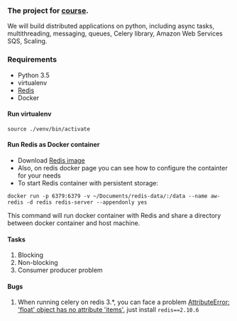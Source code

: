 ### The project for [course](https://www.udemy.com/distributed-tasks-demystified-with-celery-python/learn/v4/t/lecture/7264396?start=312). 
We will build distributed applications on python, including async tasks, multithreading, messaging, queues, Celery library, Amazon Web Services SQS, Scaling.

### Requirements
* Python 3.5
* virtualenv
* [Redis](https://redis.io/)
* Docker

#### Run virtualenv
```source ./venv/bin/activate```

#### Run Redis as Docker container
* Download [Redis image](https://hub.docker.com/_/redis/)
* Also, on redis docker page you can see how to configure the containter for your needs
* To start Redis container with persistent storage:
```
docker run -p 6379:6379 -v ~/Documents/redis-data/:/data --name aw-redis -d redis redis-server --appendonly yes
```
    
This command will run docker container with Redis and share a directory between docker container and host machine.

#### Tasks
1. Blocking 
2. Non-blocking
3. Consumer producer problem

#### Bugs
1. When running celery on redis 3.*, you can face a problem [AttributeError: 'float' object has no attribute 'items'](https://github.com/celery/celery/issues/5175), just install `redis==2.10.6`
 
